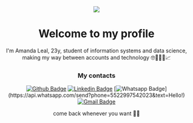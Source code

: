 <div style="text-align: center">
<img src="https://media.giphy.com/media/fAhzY3t1ECzLRJK2oO/giphy.gif">

# Welcome to my profile 
I'm Amanda Leal, 23y, student of information systems and data science, making my way between accounts and technology 🤓👩🏻‍💻📈

### My contacts 
[![Github Badge](https://img.shields.io/badge/-Github-000?style=flat-square&logo=Github&logoColor=white&link=https://github.com/slealamanda)](https://github.com/slealamanda)
[![Linkedin Badge](https://img.shields.io/badge/-LinkedIn-blue?style=flat-square&logo=Linkedin&logoColor=white&link=https://www.linkedin.com/in/slealamanda/)](https://www.linkedin.com/in/slealamanda/)
[![Whatsapp Badge](https://img.shields.io/badge/-Whatsapp-4CA143?style=flat-square&labelColor=4CA143&logo=whatsapp&logoColor=white&link=https://api.whatsapp.com/send?phone=5522997542023&text=Hello!)](https://api.whatsapp.com/send?phone=5522997542023&text=Hello!)
[![Gmail Badge](https://img.shields.io/badge/-Gmail-c14438?style=flat-square&logo=Gmail&logoColor=white&link=mailto:slealamanda@gmail.com)](mailto:slealamanda@gmail.com)


come back whenever you want 🥰✨
</div>
